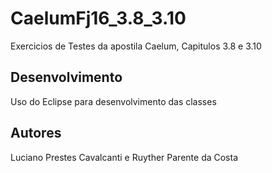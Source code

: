 CaelumFj16_3.8_3.10
===================

Exercicios de Testes da apostila Caelum,
Capitulos 3.8 e 3.10

Desenvolvimento
---------------

Uso do Eclipse para desenvolvimento das classes


Autores
------

Luciano Prestes Cavalcanti e Ruyther Parente da Costa


